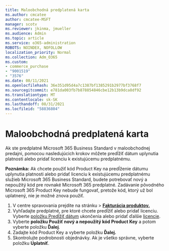 ```yaml
---
title: Maloobchodná predplatená karta
ms.author: cmcatee
author: cmcatee-MSFT
manager: scotv
ms.reviewer: jkinma, jmueller
ms.audience: Admin
ms.topic: article
ms.service: o365-administration
ROBOTS: NOINDEX, NOFOLLOW
localization_priority: Normal
ms.collection: Adm_O365
ms.custom:
- commerce_purchase
- "9001519"
- "3576"
ms.date: 08/11/2021
ms.openlocfilehash: 36e351d95d4a7c1387bf1385291b2977bf3768f7
ms.sourcegitcommit: e781da003fb7b878854846cbe12b13b9dca8df92
ms.translationtype: MT
ms.contentlocale: sk-SK
ms.lasthandoff: 08/31/2021
ms.locfileid: "58836804"
---
```

# <a name="retail-prepaid-card"></a>Maloobchodná predplatená karta

Ak ste predplatné Microsoft 365 Business Standard v maloobchodnej predajni, pomocou nasledujúcich krokov môžete predĺžiť dátum uplynutia platnosti alebo pridať licenciu k existujúcemu predplatnému.

**Poznámka:** Ak chcete použiť kód Product Key na predĺženie dátumu uplynutia platnosti alebo pridať licenciu k existujúcemu predplatnému služieb Microsoft 365 Business Standard, budete potrebovať nový a nepoužitý kód pre rovnaké Microsoft 365 predplatné. Zadávanie pôvodného Microsoft 365 Product Key nebude fungovať, pretože kód, ktorý už bol uplatnený, nie je možné znova použiť.

1. V centre spravovania prejdite na stránku  >  **[Fakturácia produktov.](https://go.microsoft.com/fwlink/p/?linkid=842054)**
2. Vyhľadajte predplatné, pre ktoré chcete predĺžiť alebo pridať licenciu. Vyberte [položku Predĺžiť dátum](https://go.microsoft.com/fwlink/p/?linkid=842054) ukončenia alebo pridať ďalšie [licencie](https://go.microsoft.com/fwlink/p/?linkid=842054).
3. Vyberte **položku Použiť nový a nepoužitý kód Product Key** a potom vyberte položku **Ďalej**.
4. Zadajte kód Product Key a vyberte položku **Ďalej.**
5. Skontrolujte podrobnosti objednávky. Ak je všetko správne, vyberte položku **Uplatniť**.